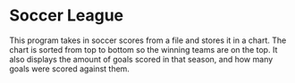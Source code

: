 # Soccer League
This program takes in soccer scores from a file and stores it in a chart. The chart is sorted from top to bottom so the winning teams are on the top. It also displays the amount of goals scored in that season, and how many goals were scored against them.
